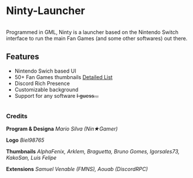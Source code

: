 # Ninty-Launcher
<div align="center">
    <p><img src="https://i.imgur.com/io4WSgH.png" alt="" /></p>
</div>

Programmed in GML, Ninty is a launcher based on the Nintendo Switch interface to run the main Fan Games (and some other softwares) out there.
## Features
- Nintendo Swich based UI
- 50+ Fan Games thumbnails [Detailed List](https://docs.google.com/spreadsheets/d/1WLxK1jtb8gW2laHxXiDjbLhLpJHaiawH1gl82zr5_2w/)
- Discord Rich Presence
- Customizable background
- Support for any software ~~I guess...~~

<div align="center">
    <p><img src="https://i.imgur.com/ZusHyMG.gif" alt="" /></p>
</div>

### Credits

**Program & Designa**
*Mario Silva (Nin★Gamer)*

**Logo**
*Biel98765*

**Thumbnails**
*AlphaFenix, Arklem, Braguetta, Bruno Gomes, Igorsales73, KakoSan, Luis Felipe*

**Extensions**
*Samuel Venable (FMNS), Aouab (DiscordRPC)*
